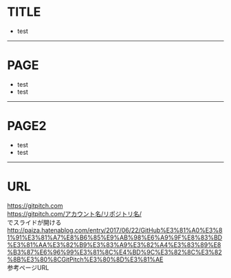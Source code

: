 # TITLE
- test
---
# PAGE
- test
- test
---
# PAGE2
- test
- test
---
# URL
https://gitpitch.com  
https://gitpitch.com/アカウント名/リポジトリ名/  
でスライドが開ける  
http://paiza.hatenablog.com/entry/2017/06/22/GitHub%E3%81%A0%E3%81%91%E3%81%A7%E8%B6%85%E9%AB%98%E6%A9%9F%E8%83%BD%E3%81%AA%E3%82%B9%E3%83%A9%E3%82%A4%E3%83%89%E8%B3%87%E6%96%99%E3%81%8C%E4%BD%9C%E3%82%8C%E3%82%8B%E3%80%8CGitPitch%E3%80%8D%E3%81%AE  
参考ページURL
